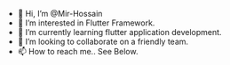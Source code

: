 - 👋 Hi, I’m @Mir-Hossain
- 👀 I’m interested in Flutter Framework. 
- 🌱 I’m currently learning flutter application development. 
- 💞️ I’m looking to collaborate on a friendly team.
- 📫 How to reach me.. See Below.

<!---
Mir-Hossain/Mir-Hossain is a ✨ special ✨ repository because its `README.md` (this file) appears on your GitHub profile.
You can click the Preview link to take a look at your changes.
--->
